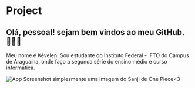 
# Project 

## Olá, pessoal! sejam bem vindos ao meu GitHub.🧚🏻‍♀️

Meu nome é Kévelen. Sou estudante do Instituto Federal - IFTO do Campus de Araguaína, onde faço a segunda série do ensino médio e curso informática. 



 


![App Screenshot](https://i.pinimg.com/564x/9e/99/13/9e99135be84c66b57a209e00a551c86c.jpg)
simplesmente uma imagem do Sanji de One Piece<3